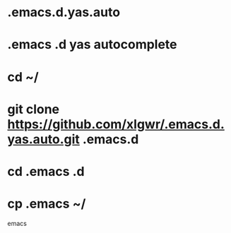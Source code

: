.emacs.d.yas.auto
=================

.emacs .d yas autocomplete
==
cd ~/
==
git clone https://github.com/xlgwr/.emacs.d.yas.auto.git .emacs.d
==
cd .emacs .d
==
cp .emacs ~/
==
emacs
